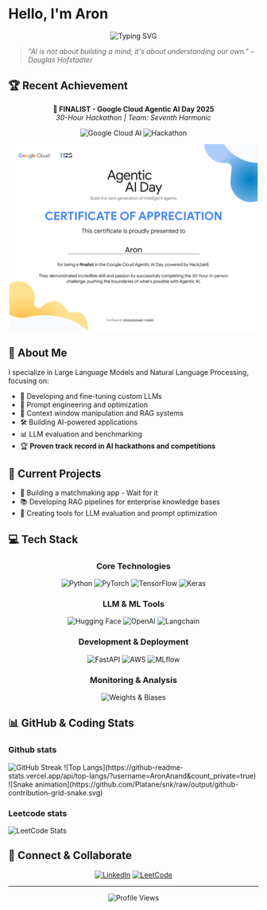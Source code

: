 # Hello, I'm Aron
<div align="center">
  <img src="https://readme-typing-svg.herokuapp.com?font=Fira+Code&weight=600&size=22&pause=1000&color=00FFB3&width=435&lines=LLM+Developer;AI+Researcher;Prompt+Engineer;NLP+Enthusiast" alt="Typing SVG" />
</div>

> *"AI is not about building a mind; it's about understanding our own." – Douglas Hofstadter*

## 🏆 Recent Achievement
<div align="center">
  
**🥇 FINALIST - Google Cloud Agentic AI Day 2025**  
*30-Hour Hackathon | Team: Seventh Harmonic*

![Google Cloud AI](https://img.shields.io/badge/Google%20Cloud%20AI-Finalist-4285F4?style=for-the-badge&logo=google-cloud)
![Hackathon](https://img.shields.io/badge/30%20Hour-Hackathon-FF6B35?style=for-the-badge&logo=timer)

<!-- Add your certificate image here when you have it -->
<img src="https://github.com/AronAnand/AronAnand/blob/main/Hack2skill-Certificate.png" alt="Google Cloud Agentic AI Day Certificate" width="500"/>

</div>

## 🧠 About Me
I specialize in Large Language Models and Natural Language Processing, focusing on:
- 🔬 Developing and fine-tuning custom LLMs
- 🎯 Prompt engineering and optimization
- 🔮 Context window manipulation and RAG systems
- 🛠️ Building AI-powered applications
- 📊 LLM evaluation and benchmarking
- 🏆 **Proven track record in AI hackathons and competitions**

## 🚀 Current Projects
- 🤖 Building a matchmaking app - Wait for it
- 📚 Developing RAG pipelines for enterprise knowledge bases
- 🔧 Creating tools for LLM evaluation and prompt optimization

## 💻 Tech Stack
<div align="center">

### Core Technologies
![Python](https://img.shields.io/badge/Python-FFD43B?style=for-the-badge&logo=python&logoColor=blue)
![PyTorch](https://img.shields.io/badge/PyTorch-EE4C2C?style=for-the-badge&logo=pytorch&logoColor=white)
![TensorFlow](https://img.shields.io/badge/TensorFlow-FF6F00?style=for-the-badge&logo=tensorflow&logoColor=white)
![Keras](https://img.shields.io/badge/Keras-D00000?style=for-the-badge&logo=Keras&logoColor=white)

### LLM & ML Tools
![Hugging Face](https://img.shields.io/badge/🤗_Hugging_Face-FFD21E?style=for-the-badge)
![OpenAI](https://img.shields.io/badge/OpenAI-412991?style=for-the-badge&logo=openai&logoColor=white)
![Langchain](https://img.shields.io/badge/🦜️_LangChain-32CD32?style=for-the-badge)

### Development & Deployment
![FastAPI](https://img.shields.io/badge/FastAPI-009688?style=for-the-badge&logo=FastAPI&logoColor=white)
![AWS](https://img.shields.io/badge/AWS-FF9900?style=for-the-badge&logo=amazonaws&logoColor=white)
![MLflow](https://img.shields.io/badge/MLflow-0194E2?style=for-the-badge&logo=mlflow&logoColor=white)

### Monitoring & Analysis
![Weights & Biases](https://img.shields.io/badge/Weights_&_Biases-FFBE00?style=for-the-badge&logo=WeightsAndBiases&logoColor=white)

</div>

## 📊 GitHub & Coding Stats

### Github stats
<img src="https://github-readme-streak-stats.herokuapp.com/?user=AronAnand&theme=dark" alt="GitHub Streak" />
![Top Langs](https://github-readme-stats.vercel.app/api/top-langs/?username=AronAnand&count_private=true)
![Snake animation](https://github.com/Platane/snk/raw/output/github-contribution-grid-snake.svg)

### Leetcode stats
<div align="left">
  <img src="https://leetcard.jacoblin.cool/Aron-droid?theme=dark&font=Fira+Code&ext=activity" alt="LeetCode Stats" />
</div>

## 🔗 Connect & Collaborate
<div align="center">
  
[![LinkedIn](https://img.shields.io/badge/LinkedIn-0077B5?style=for-the-badge&logo=linkedin&logoColor=white)](https://www.linkedin.com/in/aroncanand/)
[![LeetCode](https://img.shields.io/badge/LeetCode-000000?style=for-the-badge&logo=LeetCode&logoColor=White)](https://leetcode.com/u/Aron-droid/)

</div>

---
<div align="center">
  <img src="https://komarev.com/ghpvc/?username=AronAnand&color=brightgreen&style=flat-square&label=Profile+Views" alt="Profile Views" />
</div>
